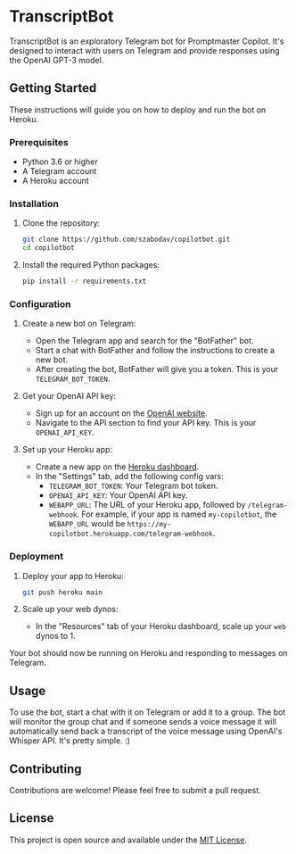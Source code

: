 # TranscriptBot

TranscriptBot is an exploratory Telegram bot for Promptmaster Copilot. It's designed to interact with users on Telegram and provide responses using the OpenAI GPT-3 model.

## Getting Started

These instructions will guide you on how to deploy and run the bot on Heroku.

### Prerequisites

- Python 3.6 or higher
- A Telegram account
- A Heroku account

### Installation

1. Clone the repository:

    ```bash
    git clone https://github.com/szabodav/copilotbot.git
    cd copilotbot
    ```

2. Install the required Python packages:

    ```bash
    pip install -r requirements.txt
    ```

### Configuration

1. Create a new bot on Telegram:

    - Open the Telegram app and search for the "BotFather" bot.
    - Start a chat with BotFather and follow the instructions to create a new bot.
    - After creating the bot, BotFather will give you a token. This is your `TELEGRAM_BOT_TOKEN`.

2. Get your OpenAI API key:

    - Sign up for an account on the [OpenAI website](https://www.openai.com/).
    - Navigate to the API section to find your API key. This is your `OPENAI_API_KEY`.

3. Set up your Heroku app:

    - Create a new app on the [Heroku dashboard](https://dashboard.heroku.com/).
    - In the "Settings" tab, add the following config vars:
        - `TELEGRAM_BOT_TOKEN`: Your Telegram bot token.
        - `OPENAI_API_KEY`: Your OpenAI API key.
        - `WEBAPP_URL`: The URL of your Heroku app, followed by `/telegram-webhook`. For example, if your app is named `my-copilotbot`, the `WEBAPP_URL` would be `https://my-copilotbot.herokuapp.com/telegram-webhook`.

### Deployment

1. Deploy your app to Heroku:

    ```bash
    git push heroku main
    ```

2. Scale up your web dynos:

    - In the "Resources" tab of your Heroku dashboard, scale up your `web` dynos to 1.

Your bot should now be running on Heroku and responding to messages on Telegram.

## Usage

To use the bot, start a chat with it on Telegram or add it to a group. The bot will monitor the group chat and if someone sends a voice message it will automatically send back a transcript of the voice message using OpenAI's Whisper API.
It's pretty simple. :)

## Contributing

Contributions are welcome! Please feel free to submit a pull request.

## License

This project is open source and available under the [MIT License](https://opensource.org/licenses/MIT).
